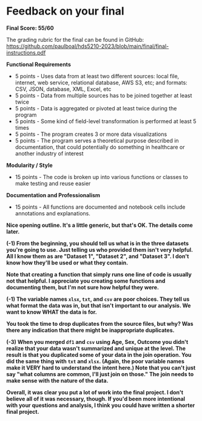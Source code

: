 # Feedback on your final

**Final Score: 55/60**

The grading rubric for the final can be found in GitHub: https://github.com/paulboal/hds5210-2023/blob/main/final/final-instructions.pdf

**Functional Requirements**
* 5 points - Uses data from at least two different sources: local file, internet, web service, relational database, AWS S3, etc; and formats: CSV, JSON, database, XML, Excel, etc
* 5 points - Data from multiple sources has to be joined together at least twice
* 5 points - Data is aggregated or pivoted at least twice during the program
* 5 points - Some kind of field-level transformation is performed at least 5 times
* 5 points - The program creates 3 or more data visualizations 
* 5 points - The program serves a theoretical purpose described in documentation, that could potentially do something in healthcare or another industry of interest

**Modularity / Style**
* 15 points - The code is broken up into various functions or classes to make testing and reuse easier

**Documentation and Professionalism**
* 15 points - All functions are documented and notebook cells include annotations and explanations.


**Nice opening outline.  It's a little generic, but that's OK.  The details come later.**

**(-1) From the beginning, you should tell us what is in the three datasets you're going to use.  Just telling us who provided them isn't very helpful.  All I know them as are "Dataset 1", "Dataset 2", and "Dataset 3".  I don't know how they'll be used or what they contain.**

**Note that creating a function that simply runs one line of code is usually not that helpful.  I appreciate you creating some functions and documenting them, but I'm not sure how helpful they were.**

**(-1) The variable names `xlsx`, `txt`, and `csv` are poor choices. They tell us what format the data was in, but that isn't important to our analysis.  We want to know WHAT the data is for.**

**You took the time to drop duplicates from the source files, but why? Was there any indication that there might be inappropriate duplicates.**

**(-3) When you merged `df1` and `csv` using Age, Sex, Outcome you didn't realize that your data wasn't summarized and unique at the level.  The result is that you duplicated some of your data in the join operation.  You did the same thing with `txt` and `xlsx`.  (Again, the poor variable names make it VERY hard to understand the intent here.)  Note that you can't just say "what columns are common, I'll just join on those."  The join needs to make sense with the nature of the data.**


**Overall, it was clear you put a lot of work into the final project.  I don't believe all of it was necessary, though.  If you'd been more intentional with your questions and analysis, I think you could have written a shorter final project.**